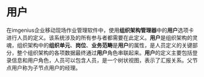 # 用户

在imgenius企业移动现场作业管理软件中，使用**组织架构管理器**中的**用户**选项卡进行人员的定义。该系统涉及的所有参与者都需要在此定义。**用户**是组织架构的灵魂，组织架构中的**组织单元**、**岗位**、**业务范畴**是**用户**的属性，是人员定义的关键部分，整个组织架构的各项数据最终通过**用户**角色串联起来。**用户**的定义主要包括登录信息和用户角色，人员可以包含人员，是一个树状视图，表示了汇报关系。父节点用户称为子节点用户的经理。